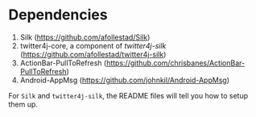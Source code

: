 Dependencies
=====================
1. Silk (https://github.com/afollestad/Silk)
2. twitter4j-core, a component of *twitter4j-silk* (https://github.com/afollestad/twitter4j-silk)
3. ActionBar-PullToRefresh (https://github.com/chrisbanes/ActionBar-PullToRefresh)
4. Android-AppMsg (https://github.com/johnkil/Android-AppMsg)

For `Silk` and `twitter4j-silk`, the README files will tell you how to setup them up.